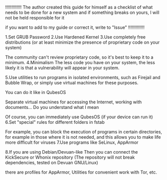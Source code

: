 !!!!!!!!!!!!!
The author created this guide for himself as a checklist of what needs to be done for a new system and if something breaks on yours, I will not be held responsible for it

if you want to add to my guide or correct it, write to "Issue"
!!!!!!!!!!!!!

1.Set GRUB Password
2.Use Hardened Kernel
3.Use completely free distributions (or at least minimize the presence of proprietary code on your system)

The community can't review proprietary code, so it's best to keep it to a minimum.
4.Minimalism
The less code you have on your system, the less likely it is that a vulnerability will appear in your system.

5.Use utilities to run programs in isolated environments, such as Firejail and Bubble Wrap, or simply use virtual machines for these purposes.

You can do it like in QubesOS

Separate virtual machines for accessing the Internet, working with documents...
Do you understand what I mean

Of course, you can immediately use QubesOS (if your device can run it)
6.Set "special" rules for different folders in fstab

For example, you can block the execution of programs in certain directories, for example in those where it is not needed, and this allows you to make life more difficult for viruses
7.Use programs like SeLinux, AppArmor

8.If you are using Debian/Devuan-like
Then you can connect the KickSecure or Whonix repository (The repository will not break dependencies, tested on Devuan GNU/Linux)

there are profiles for AppArmor, Utilities for convenient work with Tor, etc.

